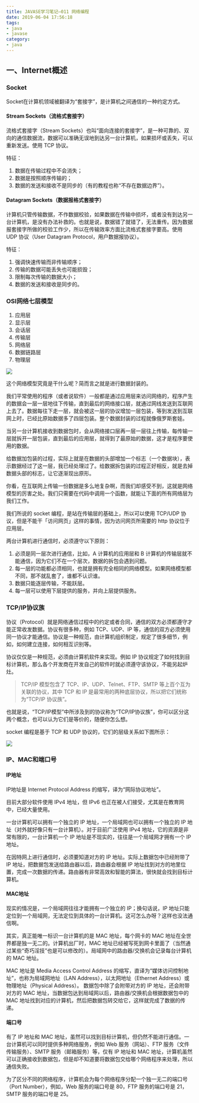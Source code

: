 ```yaml
---
title: JAVASE学习笔记—011 网络编程
date: 2019-06-04 17:56:18
tags:
- java
- javase
category:
- java
---
```


## 一、Internet概述

### Socket

Socket在计算机领域被翻译为“套接字”，是计算机之间通信的一种约定方式。

#### Stream Sockets（流格式套接字）

流格式套接字（Stream Sockets）也叫“面向连接的套接字”，是一种可靠的、双向的通信数据流，数据可以准确无误地到达另一台计算机，如果损坏或丢失，可以重新发送。使用 TCP 协议。

特征：
1. 数据在传输过程中不会消失；
2. 数据是按照顺序传输的；
3. 数据的发送和接收不是同步的（有的教程也称“不存在数据边界”）。

#### Datagram Sockets（数据报格式套接字）

计算机只管传输数据，不作数据校验，如果数据在传输中损坏，或者没有到达另一台计算机，是没有办法补救的。也就是说，数据错了就错了，无法重传。因为数据报套接字所做的校验工作少，所以在传输效率方面比流格式套接字要高。使用 UDP 协议（User Datagram Protocol，用户数据报协议）。

特征：
1. 强调快速传输而非传输顺序；
2. 传输的数据可能丢失也可能损毁；
3. 限制每次传输的数据大小；
4. 数据的发送和接收是同步的。

### OSI网络七层模型

1. 应用层
2. 显示层
3. 会话层
4. 传输层
5. 网络层
6. 数据链路层
7. 物理层

![](http://c.biancheng.net/uploads/allimg/190124/1-1Z1241445324H.jpg)

这个网络模型究竟是干什么呢？简而言之就是进行数据封装的。

我们平常使用的程序（或者说软件）一般都是通过应用层来访问网络的，程序产生的数据会一层一层地往下传输，直到最后的网络接口层，就通过网线发送到互联网上去了。数据每往下走一层，就会被这一层的协议增加一层包装，等到发送到互联网上时，已经比原始数据多了四层包装。整个数据封装的过程就像俄罗斯套娃。

当另一台计算机接收到数据包时，会从网络接口层再一层一层往上传输，每传输一层就拆开一层包装，直到最后的应用层，就得到了最原始的数据，这才是程序要使用的数据。

给数据加包装的过程，实际上就是在数据的头部增加一个标志（一个数据块），表示数据经过了这一层，我已经处理过了。给数据拆包装的过程正好相反，就是去掉数据头部的标志，让它逐渐现出原形。

你看，在互联网上传输一份数据是多么地复杂啊，而我们却感受不到，这就是网络模型的厉害之处。我们只需要在代码中调用一个函数，就能让下面的所有网络层为我们工作。

我们所说的 socket 编程，是站在传输层的基础上，所以可以使用 TCP/UDP 协议，但是不能干「访问网页」这样的事情，因为访问网页所需要的 http 协议位于应用层。

两台计算机进行通信时，必须遵守以下原则：
1. 必须是同一层次进行通信，比如，A 计算机的应用层和 B 计算机的传输层就不能通信，因为它们不在一个层次，数据的拆包会遇到问题。
2. 每一层的功能都必须相同，也就是拥有完全相同的网络模型。如果网络模型都不同，那不就乱套了，谁都不认识谁。
3. 数据只能逐层传输，不能跃层。
4. 每一层可以使用下层提供的服务，并向上层提供服务。

### TCP/IP协议族

协议（Protocol）就是网络通信过程中的约定或者合同，通信的双方必须都遵守才能正常收发数据。协议有很多种，例如 TCP、UDP、IP 等，通信的双方必须使用同一协议才能通信。协议是一种规范，由计算机组织制定，规定了很多细节，例如，如何建立连接，如何相互识别等。

协议仅仅是一种规范，必须由计算机软件来实现。例如 IP 协议规定了如何找到目标计算机，那么各个开发商在开发自己的软件时就必须遵守该协议，不能另起炉灶。

> TCP/IP 模型包含了 TCP、IP、UDP、Telnet、FTP、SMTP 等上百个互为关联的协议，其中 TCP 和 IP 是最常用的两种底层协议，所以把它们统称为“TCP/IP 协议族”。

也就是说，“TCP/IP模型”中所涉及到的协议称为“TCP/IP协议族”，你可以区分这两个概念，也可以认为它们是等价的，随便你怎么想。

socket 编程是基于 TCP 和 UDP 协议的，它们的层级关系如下图所示：

![](http://c.biancheng.net/uploads/allimg/190126/1-1Z126104435N0.gif)

### IP、MAC和端口号

#### IP地址
IP地址是 Internet Protocol Address 的缩写，译为“网际协议地址”。

目前大部分软件使用 IPv4 地址，但 IPv6 也正在被人们接受，尤其是在教育网中，已经大量使用。

一台计算机可以拥有一个独立的 IP 地址，一个局域网也可以拥有一个独立的 IP 地址（对外就好像只有一台计算机）。对于目前广泛使用 IPv4 地址，它的资源是非常有限的，一台计算机一个 IP 地址是不现实的，往往是一个局域网才拥有一个 IP 地址。

在因特网上进行通信时，必须要知道对方的 IP 地址。实际上数据包中已经附带了 IP 地址，把数据包发送给路由器以后，路由器会根据 IP 地址找到对方的地里位置，完成一次数据的传递。路由器有非常高效和智能的算法，很快就会找到目标计算机。

#### MAC地址

现实的情况是，一个局域网往往才能拥有一个独立的 IP；换句话说，IP 地址只能定位到一个局域网，无法定位到具体的一台计算机。这可怎么办呀？这样也没法通信啊。

其实，真正能唯一标识一台计算机的是 MAC 地址，每个网卡的 MAC 地址在全世界都是独一无二的。计算机出厂时，MAC 地址已经被写死到网卡里面了（当然通过某些“奇巧淫技”也是可以修改的）。局域网中的路由器/交换机会记录每台计算机的 MAC 地址。

MAC 地址是 Media Access Control Address 的缩写，直译为“媒体访问控制地址”，也称为局域网地址（LAN Address），以太网地址（Ethernet Address）或物理地址（Physical Address）。
数据包中除了会附带对方的 IP 地址，还会附带对方的 MAC 地址，当数据包达到局域网以后，路由器/交换机会根据数据包中的 MAC 地址找到对应的计算机，然后把数据包转交给它，这样就完成了数据的传递。

#### 端口号

有了 IP 地址和 MAC 地址，虽然可以找到目标计算机，但仍然不能进行通信。一台计算机可以同时提供多种网络服务，例如 Web 服务（网站）、FTP 服务（文件传输服务）、SMTP 服务（邮箱服务）等，仅有 IP 地址和 MAC 地址，计算机虽然可以正确接收到数据包，但是却不知道要将数据包交给哪个网络程序来处理，所以通信失败。

为了区分不同的网络程序，计算机会为每个网络程序分配一个独一无二的端口号（Port Number），例如，Web 服务的端口号是 80，FTP 服务的端口号是 21，SMTP 服务的端口号是 25。

###
